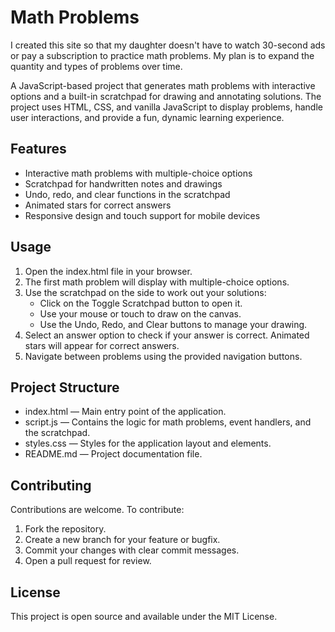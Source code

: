 # Math Problems

I created this site so that my daughter doesn't have to watch 30-second ads or pay a subscription to practice math
problems. My plan is to expand the quantity and types of problems over time.

A JavaScript-based project that generates math problems with interactive options and a built-in scratchpad for drawing
and annotating solutions. The project uses HTML, CSS, and vanilla JavaScript to display problems, handle user
interactions, and provide a fun, dynamic learning experience.

## Features

- Interactive math problems with multiple-choice options
- Scratchpad for handwritten notes and drawings
- Undo, redo, and clear functions in the scratchpad
- Animated stars for correct answers
- Responsive design and touch support for mobile devices

## Usage

1. Open the index.html file in your browser.
2. The first math problem will display with multiple-choice options.
3. Use the scratchpad on the side to work out your solutions:
    * Click on the Toggle Scratchpad button to open it.
    * Use your mouse or touch to draw on the canvas.
    * Use the Undo, Redo, and Clear buttons to manage your drawing.
4. Select an answer option to check if your answer is correct. Animated stars will appear for correct answers.
5. Navigate between problems using the provided navigation buttons.

## Project Structure

* index.html — Main entry point of the application.
* script.js — Contains the logic for math problems, event handlers, and the scratchpad.
* styles.css — Styles for the application layout and elements.
* README.md — Project documentation file.

## Contributing

Contributions are welcome. To contribute:

1. Fork the repository.
2. Create a new branch for your feature or bugfix.
3. Commit your changes with clear commit messages.
4. Open a pull request for review.

## License

This project is open source and available under the MIT License.

